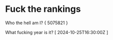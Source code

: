 # Fuck the rankings

Who the hell am I?
{ 5075821 }

What fucking year is it?
[ 2024-10-25T16:30:00Z ]
